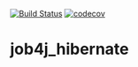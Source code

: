[![Build Status](https://travis-ci.org/rmnick/job4j_hibernate.svg?branch=master)](https://travis-ci.org/rmnick/job4j_hibernate)
[![codecov](https://codecov.io/gh/rmnick/job4j_hibernate/branch/master/graph/badge.svg)](https://codecov.io/gh/rmnick/job4j_hibernate)
# job4j_hibernate